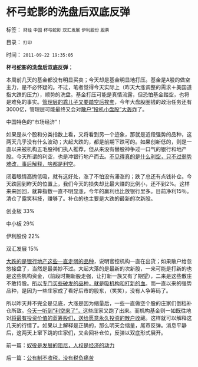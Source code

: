 # 杯弓蛇影的洗盘后双底反弹

标签： `财经` `中国` `杯弓蛇影` `双汇发展` `伊利股份` `股票` 

目录： `打印`

时间： `2011-09-22 19:35:05`

**杯弓蛇影的洗盘后双底反弹**；

本周前几天的基金都没有明显买卖；今天却是基金明显地打压。基金是A股的做空主力，是不必怀疑的。不过，笔者觉得今天实际上（昨天大涨调整的需求＋美国道指大跌的压力），顺势的洗盘。基金打压可能是真情流露，但恐怕基金踏空，也将是难免的事实。[管理层的乖儿子又要踏空后挨套](../../../2010/11/4/基金的丈母娘间歇性发作和保守主义.md)，今年大盘股圈钱的政治任务还有3000亿，管理层可能最终又会对[散户“投机小盘股”大轰炸](../../../2011/3/29/散户禁飞区，基金大轰炸，蓝筹反对派.md)了。

中国特色的“市场经济”！

如果是从个股和分类指数上看，又将看到另一个迹象，那就是近段强势的品种，这两天几乎没有什么波动；大起大跌的，都是前期下跌可的。如果创新低的，则是一直以来被机构五毛股神们执人推荐，但从来没有替股神争过一口气的银行和地产股。今天所谓的利空，也是冲银行地产而去。[不见得真的是什么利空，只不过弱势难改，事后解释，啥都是利空](../../../2011/9/15/内幕消息操纵不了市场.md)。

闭着眼情高抛低吸，就有这好处，涨了不怕没有滞涨的；跌了总还有点钱补仓。今天跌回到昨天的位置上，我们今天的损失却比最大赚的比例小，还不到2%。这样来来回回，就算指数一直不明显涨，今年的赢利也比放银行里多。目前净利15％。清仓了露笑科技，赚够了。补仓的也主要是大跌的最新的次新股。

创业板 33%

中小板 29%

伊利股份 22%

双汇发展 15%

[大跌的是银行地产这些一直走弱的品种](../../../2011/4/7/银行地产和ST的逆反投资.md)，说明官控机构一直在出货；如果散户给忽悠接盘了，当然是最美妙不过。大起大落的是最新的次新股，一来可能是打新的也是这些机构资金，（前段时期新股走强，让打新一族又有了期望），二来是这些散庄不敢持股。[所以专门买些破发的品种，就是吸机构和打新的血](../../../2011/6/19/A股越是规范退市，越是不可能退市.md)。而一直以来的强势品种，是因为一些庄家成了看好后市的股东，（笑笑），没有人争筹码了。

所以昨天并不完全是见底，大涨是因为缩量后，一些一直做空个股的庄家们倒档补仓所致。[今天一听到“利空来了”，](../../../2010/12/7/脑残救济税不合理.md)这些庄家又跑了出来。而机构基金则一如既往地对[将最有投资价值的蓝筹股们，送给愿意永久投资的散户收](../../../2008/4/9/机构投资蓝筹泡沫股，是讲政治.md)藏。这样就可以解释这几天的行情了。如果以上解释是正确的，那么明天会缩量，尾市反弹。消息平静后，这两天上窜下跳的庄家们，又会回补仓位，反弹以双底形式展开。



前一篇：[奴役是发展的阻尼，人权是经济的动力](../../../2011/9/22/奴役是发展的阻尼，人权是经济的动力.md)

后一篇：[公有制不收税，没有税负痛苦](../../../2011/9/22/公有制不收税，没有税负痛苦.md)